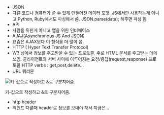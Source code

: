 - JSON
 - 다른 코드나 컴퓨터가 쓸 수 있게 만들어진 데이터 포맷.
JS에서만 사용하는게 아니고 Python, Ruby에서도 파싱해서 씀. JSON.parse(data); 해주면 파싱 됨
- API
- 사람을 위한게 아니고 앱을 위한 인터페이스
- AJAJ(Asynchronous JS And JSON)
- 요즘은 AJAX보다 이 형식을 더 많이 씀.
- HTTP ( Hyper Text Transfer Protocol)
- W3 상에서 정보를 주고받을 수 있는 프로토콜. 주로 HTML 문서를 주고받는 데에 쓰임. 클라이언트와 서버 사이에 이루어지는 요청/응답(request,response) 프로토콜
HTTP verbs : get,post,delete…
- URL 쿼리문

![키-값으로 작성하고 &로 구분지어줌.](https://s3-us-west-2.amazonaws.com/secure.notion-static.com/29f18c50-1201-4875-a11c-0d83b76f0741/Untitled.png)

키-값으로 작성하고 &로 구분지어줌.

- http header
- 백엔드 다룰때 header로 정보를 보내야 해서 지금은…